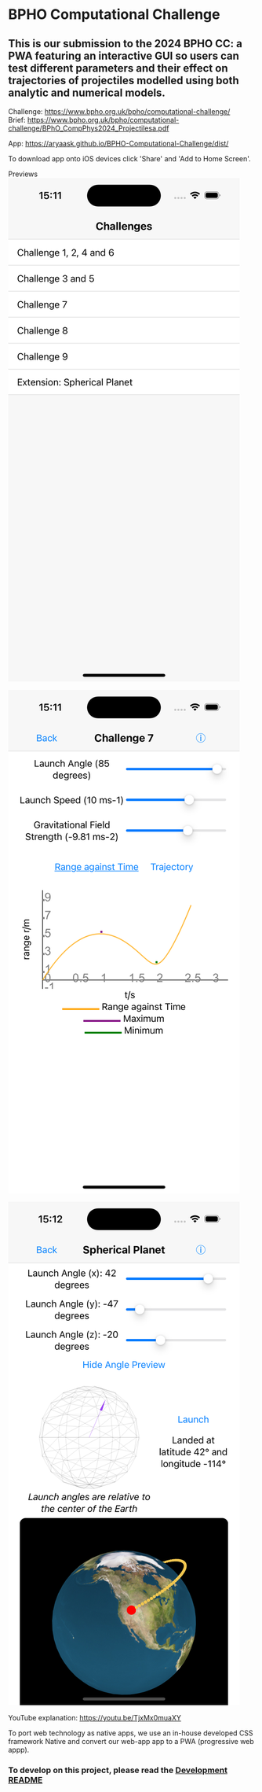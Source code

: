 # BPHO Computational Challenge

## This is our submission to the 2024 BPHO CC: a PWA featuring an interactive GUI so users can test different parameters and their effect on trajectories of projectiles modelled using both analytic and numerical models.

Challenge: https://www.bpho.org.uk/bpho/computational-challenge/ \
Brief: https://www.bpho.org.uk/bpho/computational-challenge/BPhO_CompPhys2024_Projectilesa.pdf

App: https://aryaask.github.io/BPHO-Computational-Challenge/dist/

To download app onto iOS devices click 'Share' and 'Add to Home Screen'.

Previews
![Preview 1](Previews/1.png?raw=true)

![Preview 2](Previews/2.png?raw=true)

![Preview 3](Previews/3.png?raw=true)

YouTube explanation: https://youtu.be/TjxMx0muaXY

To port web technology as native apps, we use an in-house developed CSS framework Native and convert our web-app app to a PWA (progressive web appp).

### To develop on this project, please read the [Development README](DevelopmentREADME.md)